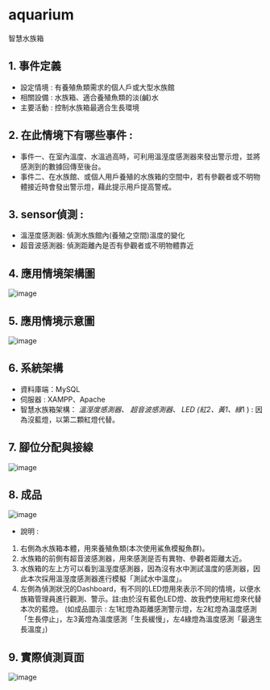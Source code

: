 # aquarium
智慧水族箱

## 1. 事件定義
- 設定情境 : 有養殖魚類需求的個人戶或大型水族館
- 相關設備 : 水族箱、適合養殖魚類的淡(鹹)水
- 主要活動 : 控制水族箱最適合生長環境

## 2. 在此情境下有哪些事件 :
- 事件一、在室內溫度、水溫過高時，可利用溫溼度感測器來發出警示燈，並將感測到的數據回傳至後台。
- 事件二、在水族館、或個人用戶養殖的水族箱的空間中，若有參觀者或不明物體接近時會發出警示燈，藉此提示用戶提高警戒。

## 3. sensor偵測 :
- 溫溼度感測器: 偵測水族館內(養殖之空間)溫度的變化
- 超音波感測器: 偵測距離內是否有參觀者或不明物體靠近


## 4. 應用情境架構圖
![image](https://user-images.githubusercontent.com/101661953/174477868-0a7e4b41-97e6-45ba-8463-58ea850d617e.png)

## 5. 應用情境示意圖
![image](https://user-images.githubusercontent.com/101661953/174477900-26be856b-fab8-4412-a9a1-b1daeae1fccd.png)

## 6. 系統架構
- 資料庫端：MySQL
- 伺服器 : XAMPP、Apache
- 智慧水族箱架構：
  *溫溼度感測器、
  *超音波感測器、
  *LED (紅*2、黃*1、綠*1 ) : 因為沒藍燈，以第二顆紅燈代替。

## 7. 腳位分配與接線
![image](https://user-images.githubusercontent.com/101661953/174478303-ee27a491-1300-4b6e-a844-0105dba1aaa3.png)

## 8. 成品
![image](https://user-images.githubusercontent.com/101661953/174478354-92f7f1d2-94ef-4687-b692-e5f2edf932c1.png)
- 說明 : 
1.	右側為水族箱本體，用來養殖魚類(本次使用鯊魚模擬魚群)。
2.	水族箱的前側有超音波感測器，用來感測是否有異物、參觀者距離太近。
3.	水族箱的左上方可以看到溫溼度感測器，因為沒有水中測試溫度的感測器，因此本次採用溫溼度感測器進行模擬「測試水中溫度」。
4.	左側為偵測狀況的Dashboard，有不同的LED燈用來表示不同的情境，以便水族箱管理員進行觀測、警示。註:由於沒有藍色LED燈、故我們使用紅燈來代替本次的藍燈。
(如成品圖示 : 左1紅燈為距離感測警示燈，左2紅燈為溫度感測「生長停止」，左3黃燈為溫度感測「生長緩慢」，左4綠燈為溫度感測「最適生長溫度」)

## 9. 實際偵測頁面
![image](https://user-images.githubusercontent.com/101661953/174478456-81565eda-2dcc-4ff2-98ab-fee3932cc8a7.png)



